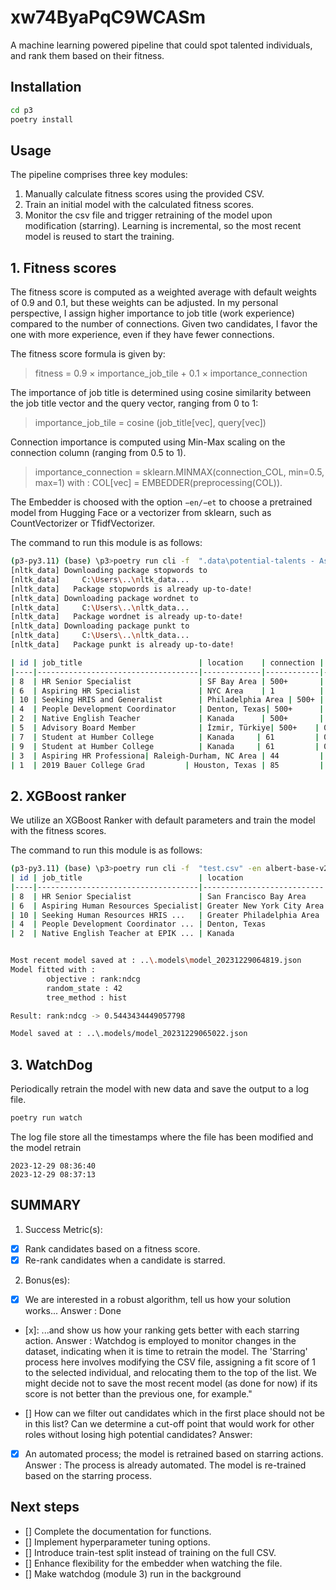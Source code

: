 
#  xw74ByaPqC9WCASm

A machine learning powered pipeline that could spot talented individuals, and rank them based on their fitness.

## Installation

```bash
cd p3
poetry install
```

## Usage
The pipeline comprises three key modules:
1. Manually calculate fitness scores using the provided CSV.
2. Train an initial model with the calculated fitness scores.
3. Monitor the csv file and trigger retraining of the model upon modification (starring). Learning is incremental, so the most recent model is reused to start the training.

## 1. Fitness scores
The fitness score is computed as a weighted average with default weights of 0.9 and 0.1, but these weights can be adjusted. In my personal perspective, I assign higher importance to job title (work experience) compared to the number of connections. Given two candidates, I favor the one with more experience, even if they have fewer connections.

The fitness score formula is given by:

> fitness = 0.9 × importance_job_tile + 0.1 × importance_connection

The importance of job title is determined using cosine similarity between the job title vector and the query vector, ranging from 0 to 1:

> importance_job_tile =  cosine (job_title[vec], query[vec])

Connection importance is computed using Min-Max scaling on the connection column (ranging from 0.5 to 1).
> importance_connection =  sklearn.MINMAX(connection_COL, min=0.5, max=1) 
with :
> COL[vec] = EMBEDDER(preprocessing(COL)). 

The Embedder is choosed with the option ```−en/−et``` to choose a pretrained model from Hugging Face or a vectorizer from sklearn, such as CountVectorizer or TfidfVectorizer.

The command to run this module is as follows:

```bash
(p3-py3.11) (base) \p3>poetry run cli -f  ".data\potential-talents - Aspiring human resources - seeking human resources.csv" -en albert-base-v2 -q "Aspiring human resources" --debug rank
[nltk_data] Downloading package stopwords to
[nltk_data]     C:\Users\..\nltk_data...
[nltk_data]   Package stopwords is already up-to-date!
[nltk_data] Downloading package wordnet to
[nltk_data]     C:\Users\..\nltk_data...
[nltk_data]   Package wordnet is already up-to-date!
[nltk_data] Downloading package punkt to
[nltk_data]     C:\Users\..\nltk_data...
[nltk_data]   Package punkt is already up-to-date!

| id | job_title                          | location    | connection | fit      | query                     | qId |
|----|------------------------------------|-------------|------------|----------|---------------------------|-----|
| 8  | HR Senior Specialist               | SF Bay Area | 500+       | 0.919851 | Aspiring human resources  | 0   |
| 6  | Aspiring HR Specialist             | NYC Area    | 1          | 0.918608 | Aspiring human resources  | 0   |
| 10 | Seeking HRIS and Generalist        | Philadelphia Area | 500+ | 0.891796 | Aspiring human resources  | 0   |
| 4  | People Development Coordinator     | Denton, Texas| 500+      | 0.889278 | Aspiring human resources  | 0   |
| 2  | Native English Teacher             | Kanada      | 500+       | 0.889178 | Aspiring human resources  | 0   |
| 5  | Advisory Board Member              | İzmir, Türkiye| 500+    | 0.884010 | Aspiring human resources  | 0   |
| 7  | Student at Humber College          | Kanada     | 61         | 0.873881 | Aspiring human resources  | 0   |
| 9  | Student at Humber College          | Kanada     | 61         | 0.873881 | Aspiring human resources  | 0   |
| 3  | Aspiring HR Professiona| Raleigh-Durham, NC Area | 44         | 0.871002 | Aspiring human resources  | 0   |
| 1  | 2019 Bauer College Grad         | Houston, Texas | 85         | 0.844078 | Aspiring human resources  | 0   |

```

## 2. XGBoost ranker

We utilize an XGBoost Ranker with default parameters and train the model with the fitness scores.

The command to run this module is as follows:
```bash
(p3-py3.11) (base) \p3>poetry run cli -f  "test.csv" -en albert-base-v2  --debug fit
| id | job_title                          | location                  | conn | fit| query                     | qId | relevance_score  |
|----|------------------------------------|---------------------------|------------|----|---------------------------|------------------|
| 8  | HR Senior Specialist               | San Francisco Bay Area    | 500+ | 0.919851 | Aspiring human resources  | 0   | 1          |
| 6  | Aspiring Human Resources Specialist| Greater New York City Area| 1    | 0.918608 | Aspiring human resources  | 0   | 2          |
| 10 | Seeking Human Resources HRIS ...   | Greater Philadelphia Area | 500+ | 0.891796 | Aspiring human resources  | 0   | 3          |
| 4  | People Development Coordinator ... | Denton, Texas             | 500+ | 0.889278 | Aspiring human resources  | 0   | 4          |
| 2  | Native English Teacher at EPIK ... | Kanada                    | 500+ | 0.889178 | Aspiring human resources  | 0   | 5          |


Most recent model saved at : ..\.models\model_20231229064819.json
Model fitted with :
        objective : rank:ndcg
        random_state : 42
        tree_method : hist

Result: rank:ndcg -> 0.5443434449057798

Model saved at : ..\.models/model_20231229065022.json
```
## 3. WatchDog

Periodically retrain the model with new data and save the output to a log file.

```bash
poetry run watch
```
The log file store all the timestamps where the file has been modified and the model retrain
```
2023-12-29 08:36:40
2023-12-29 08:37:13
```

## SUMMARY
1. Success Metric(s):

- [x] Rank candidates based on a fitness score.
- [x] Re-rank candidates when a candidate is starred.

2. Bonus(es):

- [x] We are interested in a robust algorithm, tell us how your solution works...
  Answer : Done
  
- [x]: ...and show us how your ranking gets better with each starring action. 
  Answer : Watchdog is employed to monitor changes in the dataset, indicating when it is time to retrain the model. The 'Starring' process here involves modifying the CSV file, assigning a fit score of 1 to the selected individual, and relocating them to the top of the list. We might decide not to save the most recent model (as done for now) if its score is not better than the previous one, for example."

- [] How can we filter out candidates which in the first place should not be in this list? Can we determine a cut-off point that would work for other roles without losing high potential candidates?
  Answer: 

- [x] An automated process; the model is retrained based on starring actions. 
  Answer : The process is already automated. The model is re-trained based on the starring process.

## Next steps
 - [] Complete the documentation for functions.
 - [] Implement hyperparameter tuning options.
 - [] Introduce train-test split instead of training on the full CSV.
 - [] Enhance flexibility for the embedder when watching the file.
 - [] Make watchdog (module 3) run in the background